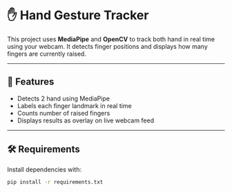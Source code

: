 # ✋ Hand Gesture Tracker

This project uses **MediaPipe** and **OpenCV** to track both hand in real time using your webcam. It detects finger positions and displays how many fingers are currently raised.

---

## 📸 Features

- Detects 2 hand using MediaPipe
- Labels each finger landmark in real time
- Counts number of raised fingers
- Displays results as overlay on live webcam feed

---

## 🛠 Requirements

Install dependencies with:

```bash
pip install -r requirements.txt

